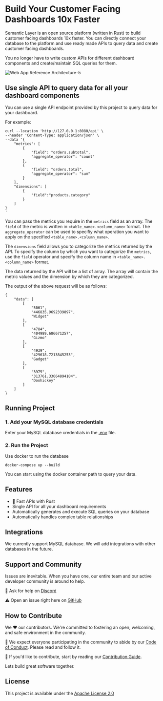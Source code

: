 # Build Your Customer Facing Dashboards 10x Faster

Semantic Layer is an open source platform (written in Rust) to build customer facing dashboards 10x faster. You can directly connect your database to the platform and use ready made APIs to query data and create customer facing dashboards.

You no longer have to write custom APIs for different dashboard components and create/maintain SQL queries for them.

![Web App Reference Architecture-5](https://github.com/arihantparsoya/dashboard-api-layer/assets/15258498/156bdb43-23cf-46d5-a212-9c16f2eab01a)

## Use single API to query data for all your dashboard components

You can use a single API endpoint provided by this project to query data for your dashboard. 

For example: 

```
curl --location 'http://127.0.0.1:8080/api' \
--header 'Content-Type: application/json' \
--data '{
    "metrics": [
        {
            "field": "orders.subtotal",
            "aggregate_operator": "count"
        },
        {
            "field": "orders.total",
            "aggregate_operator": "sum"
        }
    ],
    "dimensions": [
        {
            "field":"products.category"
        }
    ]
}
'
```

You can pass the metrics you require in the `metrics` field as an array. The `field` of the metric is written in `<table_name>.<column_name>` format. The `aggregate_operator` can be used to specifiy what operation you want to apply on the specified `<table_name>.<column_name>`. 

The `dimensions` field allows you to categorize the metrics returned by the API. To specify the column by which you want to categorize the `metrics`, use the `field` operator and specify the column name in `<table_name>.<column_name>` format.

The data returned by the API will be a list of array. The array will contain the metric values and the dimension by which they are categorized.

The output of the above request will be as follows:

```
{
    "data": [
        [
            "5061",
            "446835.9692339897",
            "Widget"
        ],
        [
            "4784",
            "404989.686671257",
            "Gizmo"
        ],
        [
            "4939",
            "429618.7213845253",
            "Gadget"
        ],
        [
            "3975",
            "313761.33664894104",
            "Doohickey"
        ]
    ]
}
```

## Running Project

### 1. Add your MySQL database credentials
Enter your MySQL database credentials in the [.env](https://github.com/arihantparsoya/dashboard-api-layer/blob/prod/app/server/.env) file.

### 2. Run the Project

Use docker to run the database
```
docker-compose up --build
```

You can start using the docker container path to query your data.

## Features

* 🚀 Fast APIs with Rust
* Single API for all your dashboard requirements
* Automatically generates and execute SQL queries on your database
* Automatically handles complex table relationships

## Integrations

We currently support MySQL database. We will add integrations with other databases in the future.

## Support and Community

Issues are inevitable. When you have one, our entire team and our active developer community is around to help.

💬 Ask for help on [Discord](https://discord.gg/NA9nkZaQnv)

⚠️ Open an issue right here on [GitHub](https://github.com/arihantparsoya/dashboard-semantic-layer/issues/new/choose)

## How to Contribute

We ❤️ our contributors. We're committed to fostering an open, welcoming, and safe environment in the community.

📕 We expect everyone participating in the community to abide by our [Code of Conduct](https://github.com/arihantparsoya/dashboard-semantic-layer/wiki/Code-of-Conduct). Please read and follow it. 

🤝 If you'd like to contribute, start by reading our [Contribution Guide](https://github.com/arihantparsoya/dashboard-semantic-layer/wiki/Guide-to-Contribution).

Lets build great software together.

## License

This project is available under the [Apache License 2.0](https://github.com/arihantparsoya/dashboard-semantic-layer/blob/prod/LICENSE)

